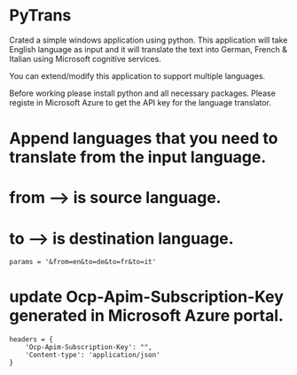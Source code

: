 # PyTrans
Crated a simple windows application using python.
This application will take English language as input and it will translate the text into German, French & Italian using Microsoft cognitive services.

You can extend/modify this application to support multiple languages.

Before working please install python and all necessary packages.
Please registe in Microsoft Azure to get the API key for the language translator.


 # Append languages that you need to translate from the input language.
 # from --> is source language.
 # to --> is destination language.
    params = '&from=en&to=de&to=fr&to=it'
    
# update Ocp-Apim-Subscription-Key generated in Microsoft Azure portal.
    headers = {
        'Ocp-Apim-Subscription-Key': "",
        'Content-type': 'application/json'
    }
